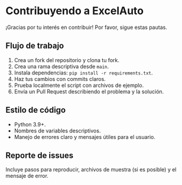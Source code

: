 # Contribuyendo a ExcelAuto

¡Gracias por tu interés en contribuir! Por favor, sigue estas pautas.

## Flujo de trabajo

1. Crea un fork del repositorio y clona tu fork.
2. Crea una rama descriptiva desde `main`.
3. Instala dependencias: `pip install -r requirements.txt`.
4. Haz tus cambios con commits claros.
5. Prueba localmente el script con archivos de ejemplo.
6. Envía un Pull Request describiendo el problema y la solución.

## Estilo de código

- Python 3.9+.
- Nombres de variables descriptivos.
- Manejo de errores claro y mensajes útiles para el usuario.

## Reporte de issues

Incluye pasos para reproducir, archivos de muestra (si es posible) y el mensaje de error.